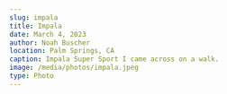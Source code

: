 ```yaml
---
slug: impala
title: Impala
date: March 4, 2023
author: Noah Buscher
location: Palm Springs, CA
caption: Impala Super Sport I came across on a walk.
image: /media/photos/impala.jpeg
type: Photo
---
```

